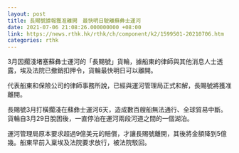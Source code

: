 ```yaml
---
layout: post
title: 長賜號據報獲准離開　最快明日駛離蘇彝士運河
date: 2021-07-06 21:08:26.000000000 +08:00
link: https://news.rthk.hk/rthk/ch/component/k2/1599501-20210706.htm
categories: rthk
---
```


3月因擱淺堵塞蘇彝士運河的「長賜號」貨輪，據船東的律師與其他消息人士透露，埃及法院已撤銷扣押令，貨輪最快明日可以離開。

代表船東和保險公司的律師事務所說，已經與運河管理局正式和解，長賜號將獲准離開。

長賜號3月打橫擱淺在蘇彝士運河6天，造成數百艘船無法通行、全球貿易中斷。貨輪自3月29日脫困後，一直停泊在運河兩段河道之間的一個湖泊。

運河管理局原本要求超過9億美元的賠償，才讓長賜號離開，其後將金額降到5億幾。船東早前入稟埃及法院要求放行，被法院駁回。
